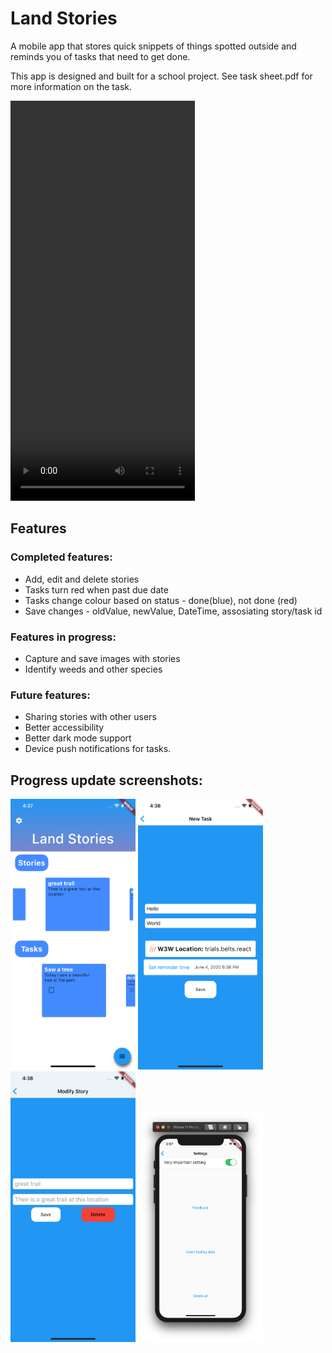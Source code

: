 # Land Stories
A mobile app that stores quick snippets of things spotted outside and reminds you of tasks that need to get done. 

This app is designed and built for a school project. See task sheet.pdf for more information on the task.

<video  width="295" height="640" controls autoplay loop>
  <source src="App Preview.mp4" type="video/mp4">
  Your browser does not support the video tag.
</video>


## Features

### Completed features:
	
* Add, edit and delete stories
* Tasks turn red when past due date
* Tasks change colour based on status - done(blue), not done (red)
* Save changes - oldValue, newValue, DateTime, assosiating story/task id
	
### Features in progress:
	
* Capture and save images with stories
* Identify weeds and other species
	
### Future features:
	
* Sharing stories with other users
* Better accessibility
* Better dark mode support
* Device push notifications for tasks.


## Progress update screenshots:

<img src="Documentation/screenshots/new Home3.png" alt="Image" width="200"/>

<img src="Documentation/screenshots/AddNewTask.png" alt="Image" width="200"/>

<img src="Documentation/screenshots/modify3.png" alt="Image" width="200"/>

<img src="Documentation/screenshots/settings.png" alt="Image" width="200"/>

